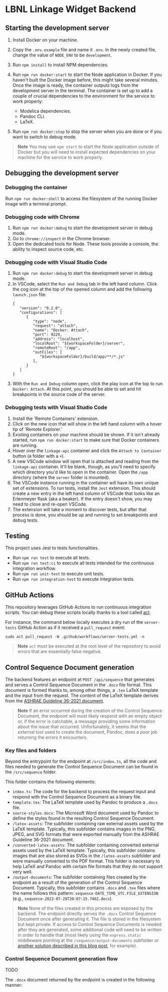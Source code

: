 # LBNL Linkage Widget Backend

## Starting the development server

1. Install Docker on your machine.
1. Copy the `.env.example` file and name it `.env`. In the newly created file, change the value of `NODE_ENV` to be `development`.
1. Run `npm install` to install NPM dependencies.
1. Run `npm run docker:start` to start the Node application in Docker. If you haven't built the Docker image before, this might take several minutes. Once the image is ready, the container outputs logs from the development server in the terminal. The container is set up to add a couple of crucial dependencies to the environment for the service to work properly:

   - Modelica dependencies.
   - Pandoc CLI.
   - LaTeX.

1. Run `npm run docker:stop` to stop the server when you are done or if you want to switch to debug mode.

> **Note** You may use `npm start` to start the Node application outside of Docker but you will need to install expected dependencies on your machine for the service to work properly.

## Debugging the development server

### Debugging the container

Run `npm run docker:shell` to access the filesystem of the running Docker image with a terminal prompt.

### Debugging code with Chrome

1. Run `npm run docker:debug` to start the development server in debug mode.
1. Go to `chrome://inspect` in the Chrome browser.
1. Open the dedicated tools for Node. These tools provide a console, the ability to inspect source code, etc.

### Debugging code with Visual Studio Code

1. Run `npm run docker:debug` to start the development server in debug mode.
1. In VSCode, select the `Run and Debug` tab in the left hand column. Click the cog icon at the top of the opened column and add the following `launch.json` file:
   ```
   {
      "version": "0.2.0",
      "configurations": [
         {
            "type": "node",
            "request": "attach",
            "name": "Docker: Attach",
            "port": 9229,
            "address": "localhost",
            "localRoot": "${workspaceFolder}/server",
            "remoteRoot": "/app",
            "outFiles": [
               "${workspaceFolder}/build/app/**/*.js"
            ],
         }
      ]
   }
   ```
1. With the `Run and Debug` column open, click the play icon at the top to run `Docker: Attach`. At this point, you should be able to set and hit breakpoints in the source code of the server.

### Debugging tests with Visual Studio Code

1. Install the 'Remote Containers' extension.
1. Click on the new icon that will show in the left hand column with a hover tip of 'Remote Explorer.'
1. Existing containers on your machine should be shown. If it isn't already started, run `npm run docker:start` to make sure that Docker containers are running.
1. Hover over the `linkage-api` container and click the `Attach to Container` button (a folder with a `+`).
1. A new VSCode window will open that is attached and reading from the `linkage-api` container. It'll be blank, though, as you'll need to specify which directory you'd like to open in the container. Open the `/app` directory (where the `server` folder is mounted).
1. The VSCode instance running in the container will have its own unique set of extensions. To run tests, install the `Jest` extension. This should create a new entry in the left hand column of VSCode that looks like an Erlenmeyer flask (aka a beaker). If the entry doesn't show, you may need to close and re-open VSCode.
1. The extension will take a moment to discover tests, but after that process is done, you should be up and running to set breakpoints and debug tests.

## Testing

This project uses Jest to tests functionalities.

- Run `npm run test` to execute all tests.
- Run `npm run test:ci` to execute all tests intended for the continuous integration workflow.
- Run `npm run unit-test` to execute unit tests.
- Run `npm run integration-test` to execute integration tests.

## GitHub Actions

This repository leverages GitHub Actions to run continuous integration scripts. You can debug these scripts locally thanks to a tool called [act](https://github.com/nektos/act).

For instance, the command below locally executes a dry run of the `server-tests` GitHub Action as if it received a `pull_request` event:

```
sudo act pull_request -W .github/workflows/server-tests.yml -n
```

> **Note** `act` must be executed at the root level of the repository to avoid errors that are essentially false negative.

## Control Sequence Document generation

The backend features an endpoint at `POST /api/sequence` that generates and serves a Control Sequence Document in the `.docx` file format. This document is formed thanks to, among other things, a `.tex` LaTeX template and the input from the request. The content of the LaTeX template derives from the [ASHRAE Guideline 36-2021 document](https://docs.google.com/document/d/15H8KTy0EeMlk2jMKgiyZ5Y_SO3Q0dU3y/edit).

> **Note** If an error occurred during the creation of the Control Sequence Document, the endpoint will most likely respond with an empty object or, if the error is catchable, a message providing some information about the issue that occurred. Unfortunately, it seems that the external tool used to create the document, Pandoc, does a poor job returning the errors it encounters.

### Key files and folders

Beyond the entrypoint for the endpoint at `/src/index.ts`, all the code and files needed to generate the Control Sequence Document can be found in the `/src/sequence` folder.

This folder contains the following elements:

- `index.ts`: The code for the backend to process the request input and respond with the Control Sequence Document as a binary file.
- `template.tex`: The LaTeX template used by Pandoc to produce a `.docx` file.
- `source-styles.docx`: The Microsoft Word document used by Pandoc to define the styles found in the resulting Control Sequence Document.
- `/latex-assets`: The subfolder containing raw external assets used by the LaTeX template. Typically, this subfolder contains images in the PNG, JPEG, and SVG formats that were exported manually from the ASHRAE Guideline 36-2021 document.
- `/converted-latex-assets`: The subfolder containing converted external assets used by the LaTeX template. Typically, this subfolder contains images that are also stored as SVGs in the `/latex-assets` subfolder and were manually converted to the PDF format. This folder is necessary to help LaTeX and Pandoc with certain file formats that they do not support very well.
- `/output-documents`: The subfolder containing files created by the endpoint as a result of the generation of the Control Sequence Document. Typically, this subfolder contains `.docx` and `.tex` files where the name follows this pattern: `sequence-DATE_TIME_UTC.FILE_EXTENSION` (e.g., `sequence-2022-07-28T20:07:15.746Z.docx`).

> **Note** None of the files created in this process are exposed by the backend. The endpoint directly serves the `.docx` Control Sequence Document once after generating it. The file is stored in the filesystem but kept private. If access to Control Sequence Documents is needed after they are generated, some additional code will need to be written in order to handle that (most likely using the `express.static` middleware pointing at the `/sequence/output-documents` subfolder or [another solution described in this blog post](https://thewebdev.info/2021/03/12/how-to-let-users-download-a-file-from-node-js-server-with-express/), for example).

### Control Sequence Document generation flow

TODO

The `.docx` document returned by the endpoint is created in the following manner:
